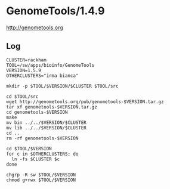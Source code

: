 GenomeTools/1.4.9
=================

<http://genometools.org>

Log
---


    CLUSTER=rackham
    TOOL=/sw/apps/bioinfo/GenomeTools
    VERSION=1.5.9
    OTHERCLUSTERS="irma bianca"

    mkdir -p $TOOL/$VERSION/$CLUSTER $TOOL/src

    cd $TOOL/src
    wget http://genometools.org/pub/genometools-$VERSION.tar.gz
    tar xf genometools-$VERSION.tar.gz
    cd genometools-$VERSION
    make
    mv bin ../../$VERSION/$CLUSTER
    mv lib ../../$VERSION/$CLUSTER
    cd ..
    rm -rf genometools-$VERSION

    cd $TOOL/$VERSION
    for c in $OTHERCLUSTERS; do
      ln -fs $CLUSTER $c
    done

    chgrp -R sw $TOOL/$VERSION
    chmod g+rwx $TOOL/$VERSION
